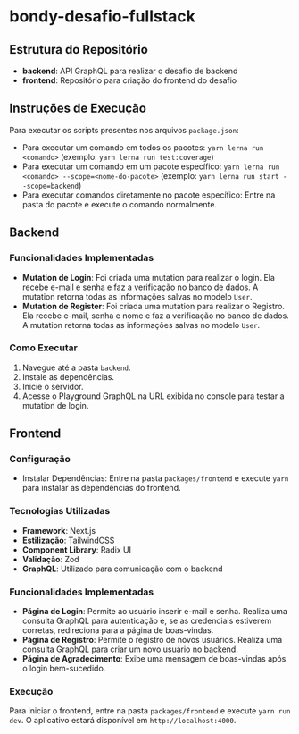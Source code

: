 # bondy-desafio-fullstack

## Estrutura do Repositório

- **backend**: API GraphQL para realizar o desafio de backend
- **frontend**: Repositório para criação do frontend do desafio

## Instruções de Execução

Para executar os scripts presentes nos arquivos `package.json`:

- Para executar um comando em todos os pacotes: `yarn lerna run <comando>` (exemplo: `yarn lerna run test:coverage`)
- Para executar um comando em um pacote específico: `yarn lerna run <comando> --scope=<nome-do-pacote>` (exemplo: `yarn lerna run start --scope=backend`)
- Para executar comandos diretamente no pacote específico: Entre na pasta do pacote e execute o comando normalmente.

## Backend

### Funcionalidades Implementadas

- **Mutation de Login**: Foi criada uma mutation para realizar o login. Ela recebe e-mail e senha e faz a verificação no banco de dados. A mutation retorna todas as informações salvas no modelo `User`.
- **Mutation de Register**: Foi criada uma mutation para realizar o Registro. Ela recebe e-mail, senha e nome e faz a verificação no banco de dados. A mutation retorna todas as informações salvas no modelo `User`.

### Como Executar

1. Navegue até a pasta `backend`.
2. Instale as dependências.
3. Inicie o servidor.
4. Acesse o Playground GraphQL na URL exibida no console para testar a mutation de login.

## Frontend

### Configuração

- Instalar Dependências: Entre na pasta `packages/frontend` e execute `yarn` para instalar as dependências do frontend.

### Tecnologias Utilizadas

- **Framework**: Next.js
- **Estilização**: TailwindCSS
- **Component Library**: Radix UI
- **Validação**: Zod
- **GraphQL**: Utilizado para comunicação com o backend

### Funcionalidades Implementadas

- **Página de Login**: Permite ao usuário inserir e-mail e senha. Realiza uma consulta GraphQL para autenticação e, se as credenciais estiverem corretas, redireciona para a página de boas-vindas.
- **Página de Registro**: Permite o registro de novos usuários. Realiza uma consulta GraphQL para criar um novo usuário no backend.
- **Página de Agradecimento**: Exibe uma mensagem de boas-vindas após o login bem-sucedido.

### Execução

Para iniciar o frontend, entre na pasta `packages/frontend` e execute `yarn run dev`. O aplicativo estará disponível em `http://localhost:4000`.
